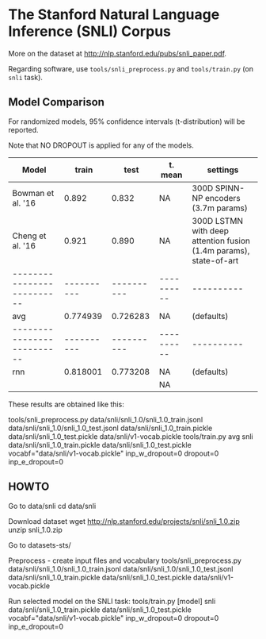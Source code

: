 The Stanford Natural Language Inference (SNLI) Corpus
=====================================================


More on the dataset at http://nlp.stanford.edu/pubs/snli_paper.pdf.

Regarding software, use ``tools/snli_preprocess.py`` and ``tools/train.py``
(on ``snli`` task).

Model Comparison
----------------

For randomized models, 95% confidence intervals (t-distribution) will be reported.

Note that NO DROPOUT is applied for any of the models.

| Model                    | train    | test     | t. mean  | settings
|--------------------------|----------|----------|----------|----------
| Bowman et al. '16        | 0.892    |  0.832   | NA       | 300D SPINN-NP encoders (3.7m params)
| Cheng et al. '16         | 0.921    |  0.890   | NA       | 300D LSTMN with deep attention fusion (1.4m params), state-of-art
|--------------------------|----------|----------|----------|----------
| avg                      | 0.774939 | 0.726283 | NA       | (defaults)
|--------------------------|----------|----------|----------|----------
| rnn                      | 0.818001 | 0.773208 | NA       | (defaults)
|                          |          |          | NA       |

These results are obtained like this:

   tools/snli_preprocess.py data/snli/snli_1.0/snli_1.0_train.jsonl data/snli/snli_1.0/snli_1.0_test.jsonl data/snli/snli_1.0_train.pickle data/snli/snli_1.0_test.pickle data/snli/v1-vocab.pickle
   tools/train.py avg snli  data/snli/snli_1.0_train.pickle data/snli/snli_1.0_test.pickle vocabf="data/snli/v1-vocab.pickle" inp_w_dropout=0 dropout=0 inp_e_dropout=0

HOWTO
-----

Go to data/snli
    cd data/snli

Download dataset
    wget http://nlp.stanford.edu/projects/snli/snli_1.0.zip
    unzip snli_1.0.zip

Go to datasets-sts/

Preprocess - create input files and vocabulary
    tools/snli_preprocess.py data/snli/snli_1.0/snli_1.0_train.jsonl data/snli/snli_1.0/snli_1.0_test.jsonl data/snli/snli_1.0_train.pickle data/snli/snli_1.0_test.pickle data/snli/v1-vocab.pickle

Run selected model on the SNLI task:
    tools/train.py [model] snli  data/snli/snli_1.0_train.pickle data/snli/snli_1.0_test.pickle vocabf="data/snli/v1-vocab.pickle" inp_w_dropout=0 dropout=0 inp_e_dropout=0
